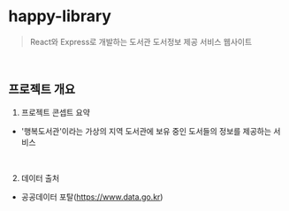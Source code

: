# happy-library  
 > React와 Express로 개발하는 도서관 도서정보 제공 서비스 웹사이트
</br>

## 프로젝트 개요

1. 프로젝트 콘셉트 요약
- '행복도서관'이라는 가상의 지역 도서관에 보유 중인 도서들의 정보를 제공하는 서비스
</br>

2. 데이터 출처
- 공공데이터 포탈(https://www.data.go.kr)
</br>

